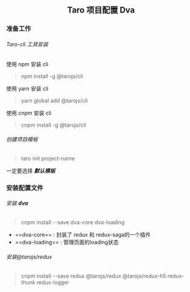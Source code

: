 <h2 align="center">Taro 项目配置 Dva</h2>

### 准备工作

###### _Taro-cli_ 工具安装

使用 npm 安装 cli
>npm install -g @tarojs/cli

使用 yarn 安装 cli
>yarn global add @tarojs/cli

使用 cnpm 安装 cli
>cnpm install -g @tarojs/cli

###### 创建项目模板

>taro init project-name

一定要选择 ***默认模板***

### 安装配置文件

###### 安装 __dva__

>cnpm install --save dva-core dva-loading

- ==dva-core== : 封装了 redux 和 redux-saga的一个插件
- ==dva-loading== : 管理页面的loading状态

###### 安装@tarojs/redux

>cnpm install --save redux @tarojs/redux @tarojs/redux-h5 redux-thunk redux-logger


